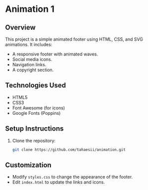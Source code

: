# Animation 1

## Overview

This project is a simple animated footer using HTML, CSS, and SVG animations. It includes:

- A responsive footer with animated waves.
- Social media icons.
- Navigation links.
- A copyright section.

## Technologies Used

- HTML5
- CSS3
- Font Awesome (for icons)
- Google Fonts (Poppins)

## Setup Instructions

1. Clone the repository:
   ```bash
   git clone https://github.com/tahaesii/animation.git
   ```

## Customization

- Modify `styles.css` to change the appearance of the footer.
- Edit `index.html` to update the links and icons.

